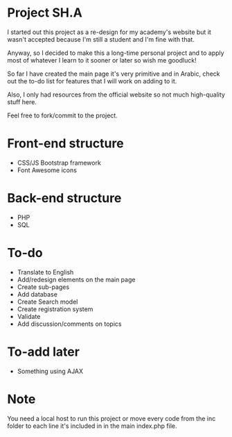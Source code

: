 # Project SH.A

I started out this project as a re-design for my academy's website but it wasn't accepted because I'm still a student and I'm fine with that.

Anyway, so I decided to make this a long-time personal project and to apply most of whatever I learn to it sooner or later so wish me goodluck!

So far I have created the main page it's very primitive and in Arabic, check out the to-do list for features that I will work on adding to it.

Also, I only had resources from the official website so not much high-quality stuff here.

Feel free to fork/commit to the project.

# Front-end structure

* CSS/JS Bootstrap framework
* Font Awesome icons

# Back-end structure
* PHP
* SQL

# To-do
* Translate to English
* Add/redesign elements on the main page
* Create sub-pages
* Add database
* Create Search model
* Create registration system
* Validate
* Add discussion/comments on topics

# To-add later
* Something using AJAX 

# Note
You need a local host to run this project or move every code from the inc folder to each line it's included in in the main index.php file.
